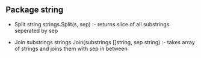 ## Package string

* Split string
    strings.Split(s, sep) :- returns slice of all substrings seperated by sep

* Join substrings
    strings.Join(substrings []string, sep string) :- takes array of strings and joins them with sep in between